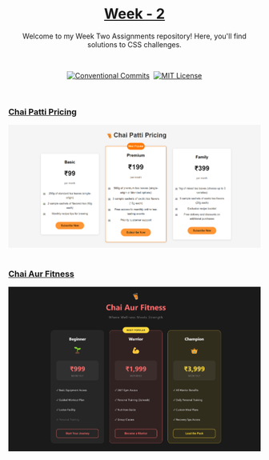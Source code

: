 <a href="./">
  <h1 align="center">Week - 2</h1>
</a>

<p align="center">
  Welcome to my Week Two Assignments repository! Here, you'll find solutions to CSS challenges. 
</p>
<br>

<div align= "center">

[![Conventional Commits](https://img.shields.io/badge/Conventional%20Commits-1.0.0-%23FE5196?logo=conventionalcommits&logoColor=white)](https://conventionalcommits.org)&nbsp; [![MIT License](https://img.shields.io/badge/License-MIT-green.svg)](https://choosealicense.com/licenses/mit/)

</div>
<br>

### [Chai Patti Pricing](./pricing-table-1/challenge.css)

  <p align=center>
    <img width = "600px" alt="Jio Network blocking the view? Network switch reveals the magic!" src="./screenshots/chai-patti-pricing.png">
  <p>

#

### [Chai Aur Fitness](./pricing-table-2/challenge.css)

  <p align=center>
    <img width = "600px" alt="Jio Network blocking the view? Network switch reveals the magic!" src="./screenshots/chai-aur-fitness-pricing.png">
  <p>
